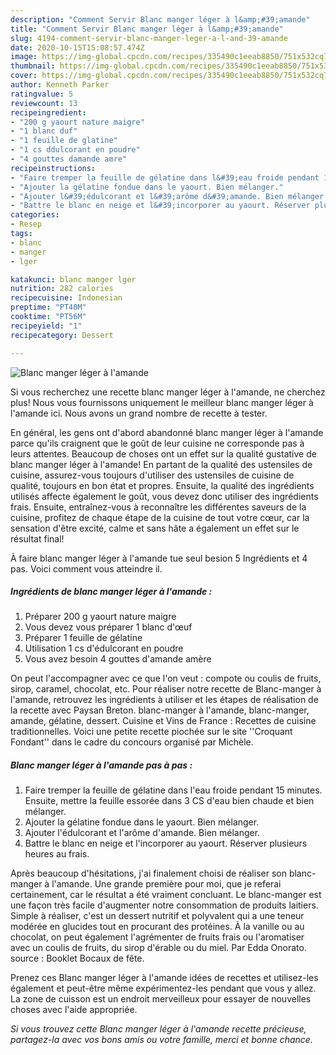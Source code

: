 ```yaml
---
description: "Comment Servir Blanc manger léger à l&amp;#39;amande"
title: "Comment Servir Blanc manger léger à l&amp;#39;amande"
slug: 4194-comment-servir-blanc-manger-leger-a-l-and-39-amande
date: 2020-10-15T15:08:57.474Z
image: https://img-global.cpcdn.com/recipes/335490c1eeab8850/751x532cq70/blanc-manger-leger-a-lamande-photo-principale-de-la-recette.jpg
thumbnail: https://img-global.cpcdn.com/recipes/335490c1eeab8850/751x532cq70/blanc-manger-leger-a-lamande-photo-principale-de-la-recette.jpg
cover: https://img-global.cpcdn.com/recipes/335490c1eeab8850/751x532cq70/blanc-manger-leger-a-lamande-photo-principale-de-la-recette.jpg
author: Kenneth Parker
ratingvalue: 5
reviewcount: 13
recipeingredient:
- "200 g yaourt nature maigre"
- "1 blanc duf"
- "1 feuille de glatine"
- "1 cs ddulcorant en poudre"
- "4 gouttes damande amre"
recipeinstructions:
- "Faire tremper la feuille de gélatine dans l&#39;eau froide pendant 15 minutes. Ensuite, mettre la feuille essorée dans 3 CS d&#39;eau bien chaude et bien mélanger."
- "Ajouter la gélatine fondue dans le yaourt. Bien mélanger."
- "Ajouter l&#39;édulcorant et l&#39;arôme d&#39;amande. Bien mélanger."
- "Battre le blanc en neige et l&#39;incorporer au yaourt. Réserver plusieurs heures au frais."
categories:
- Resep
tags:
- blanc
- manger
- lger

katakunci: blanc manger lger 
nutrition: 282 calories
recipecuisine: Indonesian
preptime: "PT40M"
cooktime: "PT56M"
recipeyield: "1"
recipecategory: Dessert

---
```



![Blanc manger léger à l&#39;amande](https://img-global.cpcdn.com/recipes/335490c1eeab8850/751x532cq70/blanc-manger-leger-a-lamande-photo-principale-de-la-recette.jpg)

Si vous recherchez une recette blanc manger léger à l&#39;amande, ne cherchez plus! Nous vous fournissons uniquement le meilleur blanc manger léger à l&#39;amande ici. Nous avons un grand nombre de recette à tester.

En général, les gens ont d'abord abandonné blanc manger léger à l&#39;amande parce qu'ils craignent que le goût de leur cuisine ne corresponde pas à leurs attentes. Beaucoup de choses ont un effet sur la qualité gustative de blanc manger léger à l&#39;amande! En partant de la qualité des ustensiles de cuisine, assurez-vous toujours d'utiliser des ustensiles de cuisine de qualité, toujours en bon état et propres. Ensuite, la qualité des ingrédients utilisés affecte également le goût, vous devez donc utiliser des ingrédients frais. Ensuite, entraînez-vous à reconnaître les différentes saveurs de la cuisine, profitez de chaque étape de la cuisine de tout votre cœur, car la sensation d'être excité, calme et sans hâte a également un effet sur le résultat final!

<!--inarticleads1-->

À faire blanc manger léger à l&#39;amande tue seul besion 5 Ingrédients et 4 pas. Voici comment vous atteindre il.

##### Ingrédients de blanc manger léger à l&#39;amande :

1. Préparer 200 g yaourt nature maigre
1. Vous devez vous préparer 1 blanc d&#39;œuf
1. Préparer 1 feuille de gélatine
1. Utilisation 1 cs d&#39;édulcorant en poudre
1. Vous avez besoin 4 gouttes d&#39;amande amère


On peut l&#39;accompagner avec ce que l&#39;on veut : compote ou coulis de fruits, sirop, caramel, chocolat, etc. Pour réaliser notre recette de Blanc-manger à l&#39;amande, retrouvez les ingrédients à utiliser et les étapes de réalisation de la recette avec Paysan Breton. blanc-manger à l&#39;amande, blanc-manger, amande, gélatine, dessert. Cuisine et Vins de France : Recettes de cuisine traditionnelles. Voici une petite recette piochée sur le site &#39;&#39;Croquant Fondant&#39;&#39; dans le cadre du concours organisé par Michèle. 

<!--inarticleads2-->

##### Blanc manger léger à l&#39;amande pas à pas :

1. Faire tremper la feuille de gélatine dans l&#39;eau froide pendant 15 minutes. Ensuite, mettre la feuille essorée dans 3 CS d&#39;eau bien chaude et bien mélanger.
1. Ajouter la gélatine fondue dans le yaourt. Bien mélanger.
1. Ajouter l&#39;édulcorant et l&#39;arôme d&#39;amande. Bien mélanger.
1. Battre le blanc en neige et l&#39;incorporer au yaourt. Réserver plusieurs heures au frais.


Après beaucoup d&#39;hésitations, j&#39;ai finalement choisi de réaliser son blanc-manger à l&#39;amande. Une grande première pour moi, que je referai certainement, car le résultat a été vraiment concluant. Le blanc-manger est une façon très facile d&#39;augmenter notre consommation de produits laitiers. Simple à réaliser, c&#39;est un dessert nutritif et polyvalent qui a une teneur modérée en glucides tout en procurant des protéines. À la vanille ou au chocolat, on peut également l&#39;agrémenter de fruits frais ou l&#39;aromatiser avec un coulis de fruits, du sirop d&#39;érable ou du miel. Par Edda Onorato. source : Booklet Bocaux de fête. 

<!--inarticleads1-->

<p>
Prenez ces Blanc manger léger à l&#39;amande idées de recettes et utilisez-les également et peut-être même expérimentez-les pendant que vous y allez. La zone de cuisson est un endroit merveilleux pour essayer de nouvelles choses avec l'aide appropriée.
</p>

<p>
<i>Si vous trouvez cette Blanc manger léger à l&#39;amande recette précieuse, partagez-la avec vos bons amis ou votre famille, merci et bonne chance.</i>
</p>
